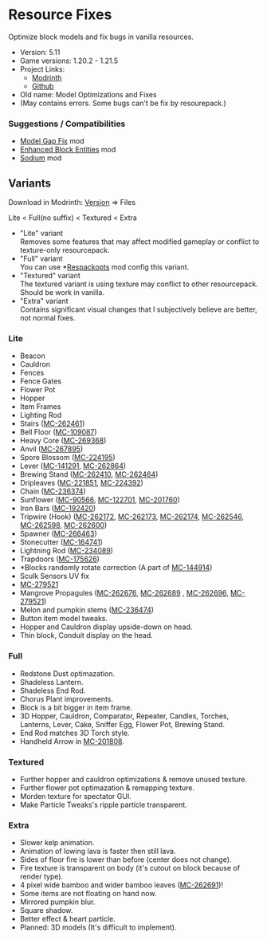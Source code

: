 # Resource Fixes

Optimize block models and fix bugs in vanilla resources.

- Version: 5.11
- Game versions: 1.20.2 - 1.21.5
- Project Links:
  - [Modrinth](https://modrinth.com/resourcepack/xq2isoUl)
  - [Github](https://github.com/Minecrafthyr/model_optis_and_fixes)
- Old name: Model Optimizations and Fixes
- (May contains errors. Some bugs can't be fix by resourepack.)

### Suggestions / Compatibilities

- [Model Gap Fix](https://modrinth.com/mod/modelfix) mod
- [Enhanced Block Entities](https://modrinth.com/mod/ebe) mod
- [Sodium](https://modrinth.com/mod/sodium) mod

## Variants

Download in Modrinth: [Version](https://modrinth.com/resourcepack/model-optimizations-and-fixes/version/5.11) => Files

Lite < Full(no suffix) < Textured < Extra

- "Lite" variant  
  Removes some features that may affect modified gameplay or conflict to texture-only resourcepack.  
- "Full" variant  
  You can use \*[Respackopts](https://modrinth.com/mod/TiF5QWZY) mod config this variant.
- "Textured" variant  
  The textured variant is using texture may conflict to other resourcepack.  
  Should be work in vanilla.
- "Extra" variant  
  Contains significant visual changes that I subjectively believe are better, not normal fixes.

### Lite

- Beacon
- Cauldron
- Fences
- Fence Gates
- Flower Pot
- Hopper
- Item Frames
- Lighting Rod
- Stairs ([MC-262461](https://bugs.mojang.com/browse/MC/issues/MC-262461 "Stair models are unoptimized and can cause rendering lag"))
- Bell Floor ([MC-109087](https://bugs.mojang.com/browse/MC/issues/MC-109087 "Faces of some blocks are not at all culled when said face is hidden by a solid, opaque block"))
- Heavy Core ([MC-269368](https://bugs.mojang.com/browse/MC/issues/MC-269368 "Heavy Core bottom face not culled by blocks below"))
- Anvil ([MC-267895](https://bugs.mojang.com/browse/MC/issues/MC-267895 "Anvil's texture is mapped very strangely"))
- Spore Blossom ([MC-224195](https://bugs.mojang.com/browse/MC/issues/MC-224195 "Parity issue: Differences in the spore blossom model in JE/BE"))
- Lever ([MC-141291](https://bugs.mojang.com/browse/MC/issues/MC-141291 "lever state blockstate json backwards"), [MC-262864](https://bugs.mojang.com/browse/MC/issues/MC-262864 "Lever base texture is mapped upside-down"))
- Brewing Stand ([MC-262410](https://bugs.mojang.com/browse/MC/issues/MC-262410 "Brewing stand arms appear darker than they should"), [MC-262464](https://bugs.mojang.com/browse/MC/issues/MC-262464 "Brewing stand arms appear darker than they should"))
- Dripleaves ([MC-221851](https://bugs.mojang.com/browse/MC/issues/MC-221851 "Tilted big dripleaf texture mirrored incorrectly from underneath"), [MC-224392](https://bugs.mojang.com/browse/MC/issues/MC-224392 "Big dripleaves are rendered too dark when blocks are placed adjacent to them while smooth lighting is enabled"))
- Chain ([MC-236374](https://bugs.mojang.com/browse/MC/issues/MC-236374 "Chains are rendered too dark when blocks are placed adjacent to them while smooth lighting is enabled"))
- Sunflower ([MC-90566](https://bugs.mojang.com/browse/MC/issues/MC-90566 "The plants of sunflowers don't connect to their stems"), [MC-122701](https://bugs.mojang.com/browse/MC/issues/MC-122701 "Sunflowers are stretched"), [MC-201760](https://bugs.mojang.com/browse/MC/issues/MC-201760 "Sunflower top half cross model is not mirrored on the back"))
- Iron Bars ([MC-192420](https://bugs.mojang.com/browse/MC/issues/MC-192420 "Iron bars Z-fight on the bottom and top"))
- Tripwire (Hook) ([MC-262172](https://bugs.mojang.com/browse/MC/issues/MC-262172 "Tripwire hook model incorrect - stick does not attach to ring symmetrically"), [MC-262173](https://bugs.mojang.com/browse/MC/issues/MC-262173 "The tripwire hook model uses the oak planks texture for the stick, rather than the tripwire hook item texture"), [MC-262174](https://bugs.mojang.com/browse/MC/issues/MC-262174 "The section of tripwire that is attached to a tripwire hook is stretched"), [MC-262546](https://bugs.mojang.com/browse/MC/issues/MC-262546 "Texture mapping on tripwire hook rings appears to be wrong"), [MC-262598](https://bugs.mojang.com/browse/MC/issues/MC-262598 'Tripwire textures in the tripwire hook "attached: true" state have a wrong black rendering when the tripwire hook is attached to a non-transparent block'), [MC-262600](https://bugs.mojang.com/browse/MC/issues/MC-262600 "Tripwire texture can rotate unexpectedly when neighbouring connections change / is mapped inconsistently"))
- Spawner ([MC-266463](https://bugs.mojang.com/browse/MC/issues/MC-266463 "The interior north and south faces of trial spawners are culled incorrectly"))
- Stonecutter ([MC-164741](https://bugs.mojang.com/browse/MC/issues/MC-164741 "Stonecutter blades are much brighter when north/south than east/west"))
- Lightning Rod ([MC-234089](https://bugs.mojang.com/browse/MC/issues/MC-234089 "Lightning rods are rendered too dark when blocks are placed adjacent to them while smooth lighting is enabled"))
- Trapdoors ([MC-175626](https://bugs.mojang.com/browse/MC/issues/MC-175626 "Trapdoors are rendered too dark when blocks are placed adjacent to them while smooth lighting is enabled"))
- \*Blocks randomly rotate correction (A part of [MC-144914](https://bugs.mojang.com/browse/MC/issues/MC-144914 "Some blocks don't randomly rotate correctly"))
- Sculk Sensors UV fix
- [MC-279521](https://bugs.mojang.com/browse/MC/issues/MC-279521 "Up & down faces of resin clumps, sculk veins, vines & glow lichen are not mirrored from behind")
- Mangrove Propagules ([MC-262676](https://bugs.mojang.com/browse/MC/issues/MC-262676 "Mangrove propagules appear darker than they should due to shading not being disabled"), [MC-262689](https://bugs.mojang.com/browse/MC/issues/MC-262689 "Hanging mangrove propagule models are comically unoptimized") , [MC-262696](https://bugs.mojang.com/browse/MC/issues/MC-262696 "Potted mangrove propagules appear darker than they should due to shading not being disabled"), [MC-279521](https://bugs.mojang.com/browse/MC/issues/MC-262676 "Mangrove propagules appear darker than they should due to shading not being disabled"))
- Melon and pumpkin stems ([MC-236474](https://bugs.mojang.com/browse/MC/issues/MC-236474 "Melon and pumpkin stems appear much darker than they should"))
- Button item model tweaks.
- Hopper and Cauldron display upside-down on head.
- Thin block, Conduit display on the head.

### Full

- Redstone Dust optimazation.
- Shadeless Lantern.
- Shadeless End Rod.
- Chorus Plant improvements.
- Block is a bit bigger in item frame.
- 3D Hopper, Cauldron, Comparator, Repeater, Candles, Torches, Lanterns, Lever, Cake, Sniffer Egg, Flower Pot, Brewing Stand.
- End Rod matches 3D Torch style.
- Handheld Arrow in [MC-201808](https://bugs.mojang.com/browse/MC/issues/MC-201808).

### Textured

- Further hopper and cauldron optimizations & remove unused texture.
- Further flower pot optimazation & remapping texture.
- Morden texture for spectator GUI.
- Make Particle Tweaks's ripple particle transparent.

### Extra

- Slower kelp animation.
- Animation of lowing lava is faster then still lava.
- Sides of floor fire is lower than before (center does not change).
- Fire texture is transparent on body (it's cutout on block because of render type).
- 4 pixel wide bamboo and wider bamboo leaves ([MC-262691](https://bugs.mojang.com/browse/MC/issues/MC-262691))!
- Some items are not floating on hand now.
- Mirrored pumpkin blur.
- Square shadow.
- Better effect & heart particle.
- Planned: 3D models (It's difficult to implement).
